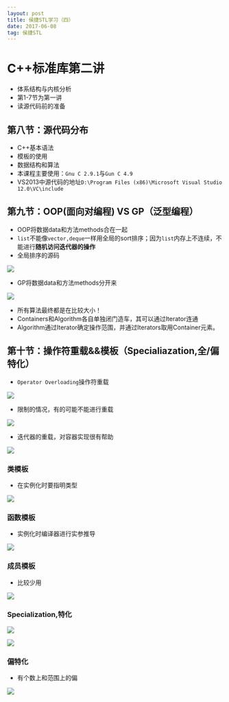 ```yaml
---
layout: post
title: 侯捷STL学习（四）
date: 2017-06-08
tag: 侯捷STL
---
```


# C++标准库第二讲

- 体系结构与内核分析
- 第1-7节为第一讲
- 读源代码前的准备

## 第八节：源代码分布

- C++基本语法
- 模板的使用
- 数据结构和算法
- 本课程主要使用：`Gnu C 2.9.1`与`Gun C 4.9`
- VS2013中源代码的地址`D:\Program Files (x86)\Microsoft Visual Studio 12.0\VC\include`

## 第九节：OOP(面向对编程) VS GP（泛型编程）

- OOP将数据data和方法methods合在一起
- `list`不能像`vector,deque`一样用全局的sort排序；因为`list`内存上不连续，不能进行**随机访问迭代器的操作**
- 全局排序的源码

![](http://i.imgur.com/4jAQrrv.png)


- GP将数据data和方法methods分开来

![](http://i.imgur.com/dAUBAPo.png)

- 所有算法最终都是在比较大小！
- Containers和Algorithm各自单独闭门造车，其可以通过Iterator连通
- Algorithm通过Iterator确定操作范围，并通过Iterators取用Container元素。

## 第十节：操作符重载&&模板（Specialiazation,全/偏特化）

- `Operator Overloading`操作符重载

![](http://i.imgur.com/FLC2C2Q.png)

- 限制的情况，有的可能不能进行重载

![](http://i.imgur.com/LJawWCK.png)

- 迭代器的重载，对容器实现很有帮助

![](http://i.imgur.com/ycbJuAF.png)

### 类模板

- 在实例化时要指明类型

![](http://i.imgur.com/OnGcyRD.png)

### 函数模板

- 实例化时编译器进行实参推导

![](http://i.imgur.com/Ab6AD9R.png)

### 成员模板

- 比较少用

![](http://i.imgur.com/ifXpw48.png)

### Specialization,特化

![](http://i.imgur.com/fVneha4.png)

![](http://i.imgur.com/s1N1qCT.png)

### 偏特化

- 有个数上和范围上的偏

![](http://i.imgur.com/ssUd9IJ.png)
